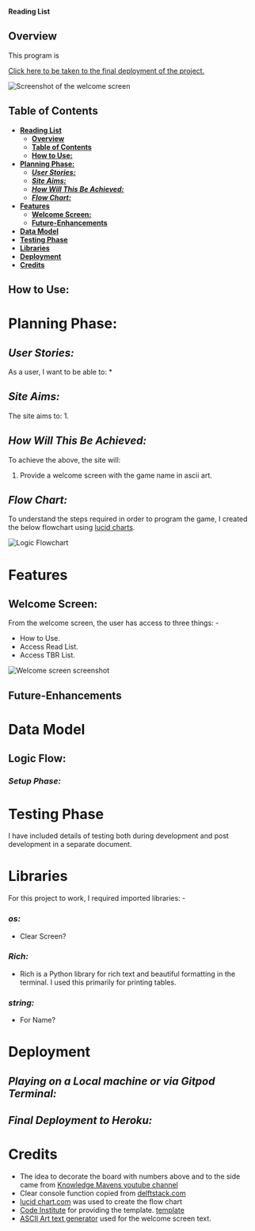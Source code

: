  **Reading List**

## **Overview**
This program is  
  
[Click here to be taken to the final deployment of the project.]()

![Screenshot of the welcome screen]()

## **Table of Contents** 
* [**Reading List**](#reading-list)
  * [**Overview**](#overview)
  * [**Table of Contents**](#table-of-contents)
  * [**How to Use:**](#how-to-use)
* [**Planning Phase:**](#planning-phase)
  * [***User Stories:***](#user-stories)
  * [***Site Aims:***](#site-aims)
  * [***How Will This Be Achieved:***](#how-will-this-be-achieved)
  * [***Flow Chart:***](#flow-chart)
* [**Features**](#features)
  * [**Welcome Screen:**](#welcome-screen)
  * [**Future-Enhancements**](#future-enhancements)
* [**Data Model**](#data-model)
* [**Testing Phase**](#testing-phase)
* [**Libraries**](#libraries)
* [**Deployment**](#deployment)
* [**Credits**](#credits)

## **How to Use:**

# **Planning Phase:**
## ***User Stories:***
As a user, I want to be able to:
* 

## ***Site Aims:***
The site aims to:
1.
  
## ***How Will This Be Achieved:***
To achieve the above, the site will:
1. Provide a welcome screen with the game name in ascii art.

## ***Flow Chart:***
To understand the steps required in order to program the game, I created the below flowchart using [lucid charts](https://www.lucidchart.com/).  

![Logic Flowchart]() 

# **Features**
 
## **Welcome Screen:**
From the welcome screen, the user has access to three things: -
* How to Use.
* Access Read List.
* Access TBR List.  
  
![Welcome screen screenshot]()

## **Future-Enhancements**

# **Data Model**

## **Logic Flow:**

### ***Setup Phase:***

# **Testing Phase**
I have included details of testing both during development and post development in a separate document.

# **Libraries**
For this project to work, I required imported libraries: -
### ***os:***
  * Clear Screen?
### ***Rich:***
   * Rich is a Python library for rich text and beautiful formatting in the terminal. I used this primarily for printing tables.
### ***string:***
   * For Name?

# **Deployment**

## ***Playing on a Local machine or via Gitpod Terminal:***

## ***Final Deployment to Heroku:***  

# **Credits**
* The idea to decorate the board with numbers above and to the side came from [Knowledge Mavens youtube channel](https://youtu.be/alJH_c9t4zw)
* Clear console function copied from [delftstack.com](https://www.delftstack.com/howto/python/python-clear-console/)
* [lucid chart.com](https://www.lucidchart.com/) was used to create the flow chart
* [Code Institute](https://codeinstitute.net/) for providing the template. [template](https://github.com/Code-Institute-Org/python-essentials-template) 
* [ASCII Art text generator](http://www.network-science.de/ascii/) used for the welcome screen text.